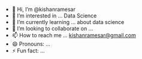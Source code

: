 - 👋 Hi, I’m @kishanramesar
- 👀 I’m interested in ... Data Science
- 🌱 I’m currently learning ... about data science
- 💞️ I’m looking to collaborate on ...
- 📫 How to reach me ... kishanramesar@gmail.com
- 😄 Pronouns: ...
- ⚡ Fun fact: ...


